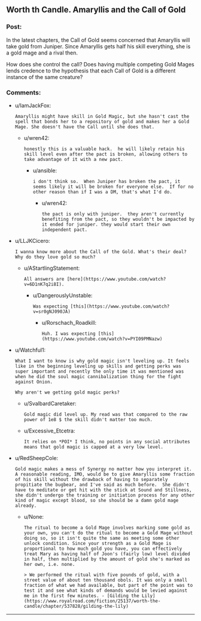 ## Worth th Candle. Amaryllis and the Call of Gold

### Post:

In the latest chapters, the Call of Gold seems concerned that Amaryllis will take gold from Juniper. Since Amaryllis gets half his skill everything, she is a gold mage and a rival then.

How does she control the call? Does having multiple competing Gold Mages lends credence to the hypothesis that each Call of Gold is a different instance of the same creature?

### Comments:

- u/IamJackFox:
  ```
  Amaryllis might have skill in Gold Magic, but she hasn't cast the spell that bonds her to a repository of gold and makes her a Gold Mage. She doesn't have the Call until she does that.
  ```

  - u/wren42:
    ```
    honestly this is a valuable hack.  he will likely retain his skill level even after the pact is broken, allowing others to take advantage of it with a new pact.
    ```

    - u/ansible:
      ```
      i don't think so.  When Juniper has broken the pact, it seems likely it will be broken for everyone else.  If for no other reason than if I was a DM, that's what I'd do.
      ```

      - u/wren42:
        ```
        the pact is only with juniper.  they aren't currently benefiting from the pact, so they wouldn't be impacted by it ended for juniper. they would start their own independent pact.
        ```

- u/LLJKCicero:
  ```
  I wanna know more about the Call of the Gold. What's their deal? Why do they love gold so much?
  ```

  - u/AStartlingStatement:
    ```
    All answers are [here](https://www.youtube.com/watch?v=6D1nK7q2i8I).
    ```

    - u/DangerouslyUnstable:
      ```
      Was expecting [this](https://www.youtube.com/watch?v=sr0gNJ090JA)
      ```

      - u/Rorschach_Roadkill:
        ```
        Huh. I was expecting [this](https://www.youtube.com/watch?v=PYI09PMNazw)
        ```

- u/Watchful1:
  ```
  What I want to know is why gold magic isn't leveling up. It feels like in the beginning leveling up skills and getting perks was super important and recently the only time it was mentioned was when he did the soul magic cannibalization thing for the fight against Onion.

  Why aren't we getting gold magic perks?
  ```

  - u/SvalbardCaretaker:
    ```
    Gold magic did level up. My read was that compared to the raw power of 1e8 $ the skill didn't matter too much.
    ```

  - u/Excessive_Etcetra:
    ```
    It relies on *POI* I think, no points in any social attributes means that gold magic is capped at a very low level.
    ```

- u/RedSheepCole:
  ```
  Gold magic makes a mess of Synergy no matter how you interpret it.  A reasonable reading, IMO, would be to give Amaryllis some fraction of his skill without the drawback of having to separately propitiate the bugbear, and I've said as much before.  She didn't have to meditate or get hit with the stick at Sound and Stillness, she didn't undergo the training or initiation process for any other kind of magic except blood, so she should be a damn gold mage already.
  ```

  - u/None:
    ```
    The ritual to become a Gold Mage involves marking some gold as your own, you can't do the ritual to become a Gold Mage without doing so, so it isn't quite the same as meeting some other unlock condition. Since your strength as a Gold Mage is proportional to how much gold you have, you can effectively treat Mary as having half of Joon's (fairly low) level divided in half, then multiplied by the amount of gold she's marked as her own, i.e. none.

    > We performed the ritual with five pounds of gold, with a street value of about ten thousand obols. It was only a small fraction of what we had available, but part of the point was to test it and see what kinds of demands would be levied against me in the first few minutes. - [Gilding the Lily](https://www.royalroad.com/fiction/25137/worth-the-candle/chapter/537828/gilding-the-lily)
    ```

---

